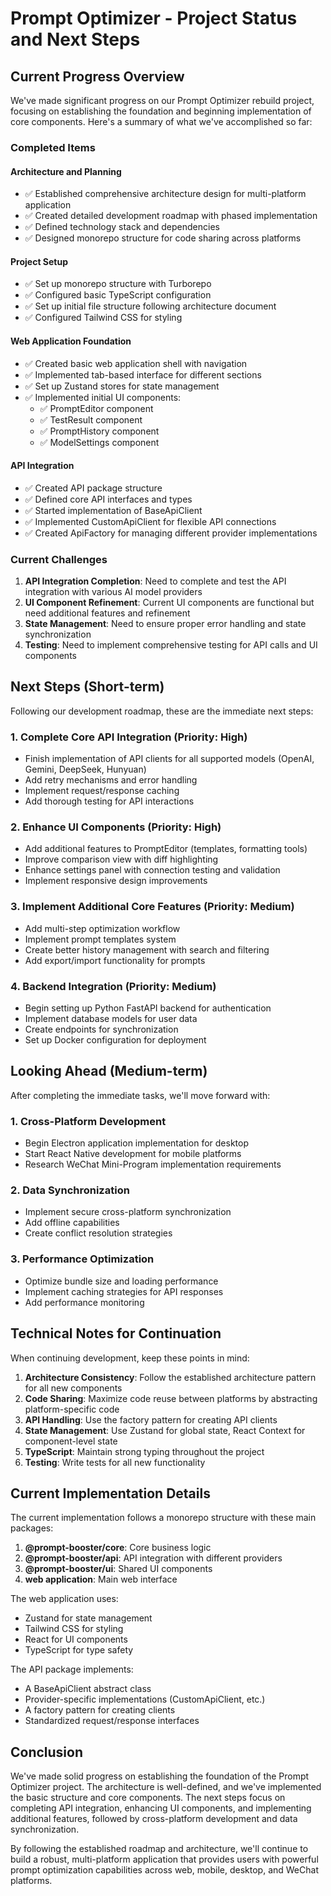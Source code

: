 # Prompt Optimizer - Project Status and Next Steps

## Current Progress Overview

We've made significant progress on our Prompt Optimizer rebuild project, focusing on establishing the foundation and beginning implementation of core components. Here's a summary of what we've accomplished so far:

### Completed Items

#### Architecture and Planning
- ✅ Established comprehensive architecture design for multi-platform application
- ✅ Created detailed development roadmap with phased implementation
- ✅ Defined technology stack and dependencies
- ✅ Designed monorepo structure for code sharing across platforms

#### Project Setup
- ✅ Set up monorepo structure with Turborepo
- ✅ Configured basic TypeScript configuration
- ✅ Set up initial file structure following architecture document
- ✅ Configured Tailwind CSS for styling

#### Web Application Foundation
- ✅ Created basic web application shell with navigation
- ✅ Implemented tab-based interface for different sections
- ✅ Set up Zustand stores for state management
- ✅ Implemented initial UI components:
  - ✅ PromptEditor component
  - ✅ TestResult component
  - ✅ PromptHistory component
  - ✅ ModelSettings component

#### API Integration
- ✅ Created API package structure
- ✅ Defined core API interfaces and types
- ✅ Started implementation of BaseApiClient
- ✅ Implemented CustomApiClient for flexible API connections
- ✅ Created ApiFactory for managing different provider implementations

### Current Challenges

1. **API Integration Completion**: Need to complete and test the API integration with various AI model providers
2. **UI Component Refinement**: Current UI components are functional but need additional features and refinement
3. **State Management**: Need to ensure proper error handling and state synchronization
4. **Testing**: Need to implement comprehensive testing for API calls and UI components

## Next Steps (Short-term)

Following our development roadmap, these are the immediate next steps:

### 1. Complete Core API Integration (Priority: High)
- Finish implementation of API clients for all supported models (OpenAI, Gemini, DeepSeek, Hunyuan)
- Add retry mechanisms and error handling
- Implement request/response caching
- Add thorough testing for API interactions

### 2. Enhance UI Components (Priority: High)
- Add additional features to PromptEditor (templates, formatting tools)
- Improve comparison view with diff highlighting
- Enhance settings panel with connection testing and validation
- Implement responsive design improvements

### 3. Implement Additional Core Features (Priority: Medium)
- Add multi-step optimization workflow
- Implement prompt templates system
- Create better history management with search and filtering
- Add export/import functionality for prompts

### 4. Backend Integration (Priority: Medium)
- Begin setting up Python FastAPI backend for authentication
- Implement database models for user data
- Create endpoints for synchronization
- Set up Docker configuration for deployment

## Looking Ahead (Medium-term)

After completing the immediate tasks, we'll move forward with:

### 1. Cross-Platform Development
- Begin Electron application implementation for desktop
- Start React Native development for mobile platforms
- Research WeChat Mini-Program implementation requirements

### 2. Data Synchronization
- Implement secure cross-platform synchronization
- Add offline capabilities
- Create conflict resolution strategies

### 3. Performance Optimization
- Optimize bundle size and loading performance
- Implement caching strategies for API responses
- Add performance monitoring

## Technical Notes for Continuation

When continuing development, keep these points in mind:

1. **Architecture Consistency**: Follow the established architecture pattern for all new components
2. **Code Sharing**: Maximize code reuse between platforms by abstracting platform-specific code
3. **API Handling**: Use the factory pattern for creating API clients
4. **State Management**: Use Zustand for global state, React Context for component-level state
5. **TypeScript**: Maintain strong typing throughout the project
6. **Testing**: Write tests for all new functionality

## Current Implementation Details

The current implementation follows a monorepo structure with these main packages:

1. **@prompt-booster/core**: Core business logic
2. **@prompt-booster/api**: API integration with different providers
3. **@prompt-booster/ui**: Shared UI components
4. **web application**: Main web interface

The web application uses:
- Zustand for state management
- Tailwind CSS for styling
- React for UI components
- TypeScript for type safety

The API package implements:
- A BaseApiClient abstract class
- Provider-specific implementations (CustomApiClient, etc.)
- A factory pattern for creating clients
- Standardized request/response interfaces

## Conclusion

We've made solid progress on establishing the foundation of the Prompt Optimizer project. The architecture is well-defined, and we've implemented the basic structure and core components. The next steps focus on completing API integration, enhancing UI components, and implementing additional features, followed by cross-platform development and data synchronization.

By following the established roadmap and architecture, we'll continue to build a robust, multi-platform application that provides users with powerful prompt optimization capabilities across web, mobile, desktop, and WeChat platforms.
